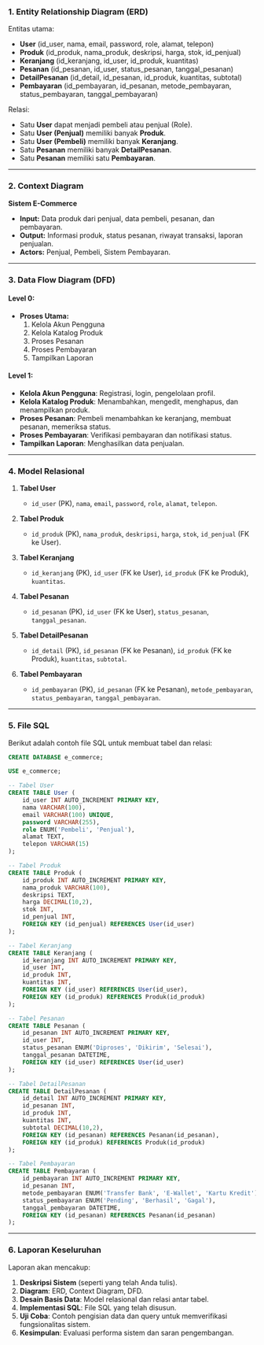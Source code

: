 ### 1. **Entity Relationship Diagram (ERD)**

Entitas utama:  
- **User** (id_user, nama, email, password, role, alamat, telepon)  
- **Produk** (id_produk, nama_produk, deskripsi, harga, stok, id_penjual)  
- **Keranjang** (id_keranjang, id_user, id_produk, kuantitas)  
- **Pesanan** (id_pesanan, id_user, status_pesanan, tanggal_pesanan)  
- **DetailPesanan** (id_detail, id_pesanan, id_produk, kuantitas, subtotal)  
- **Pembayaran** (id_pembayaran, id_pesanan, metode_pembayaran, status_pembayaran, tanggal_pembayaran)  

Relasi:  
- Satu **User** dapat menjadi pembeli atau penjual (Role).  
- Satu **User (Penjual)** memiliki banyak **Produk**.  
- Satu **User (Pembeli)** memiliki banyak **Keranjang**.  
- Satu **Pesanan** memiliki banyak **DetailPesanan**.  
- Satu **Pesanan** memiliki satu **Pembayaran**.  

---

### 2. **Context Diagram**

**Sistem E-Commerce**  
- **Input:** Data produk dari penjual, data pembeli, pesanan, dan pembayaran.  
- **Output:** Informasi produk, status pesanan, riwayat transaksi, laporan penjualan.  
- **Actors:** Penjual, Pembeli, Sistem Pembayaran.  

---

### 3. **Data Flow Diagram (DFD)**

#### Level 0:
- **Proses Utama:**  
  1. Kelola Akun Pengguna  
  2. Kelola Katalog Produk  
  3. Proses Pesanan  
  4. Proses Pembayaran  
  5. Tampilkan Laporan  

#### Level 1:  
- **Kelola Akun Pengguna**: Registrasi, login, pengelolaan profil.  
- **Kelola Katalog Produk**: Menambahkan, mengedit, menghapus, dan menampilkan produk.  
- **Proses Pesanan**: Pembeli menambahkan ke keranjang, membuat pesanan, memeriksa status.  
- **Proses Pembayaran**: Verifikasi pembayaran dan notifikasi status.  
- **Tampilkan Laporan**: Menghasilkan data penjualan.  

---

### 4. **Model Relasional**

1. **Tabel User**  
   - `id_user` (PK), `nama`, `email`, `password`, `role`, `alamat`, `telepon`.  

2. **Tabel Produk**  
   - `id_produk` (PK), `nama_produk`, `deskripsi`, `harga`, `stok`, `id_penjual` (FK ke User).  

3. **Tabel Keranjang**  
   - `id_keranjang` (PK), `id_user` (FK ke User), `id_produk` (FK ke Produk), `kuantitas`.  

4. **Tabel Pesanan**  
   - `id_pesanan` (PK), `id_user` (FK ke User), `status_pesanan`, `tanggal_pesanan`.  

5. **Tabel DetailPesanan**  
   - `id_detail` (PK), `id_pesanan` (FK ke Pesanan), `id_produk` (FK ke Produk), `kuantitas`, `subtotal`.  

6. **Tabel Pembayaran**  
   - `id_pembayaran` (PK), `id_pesanan` (FK ke Pesanan), `metode_pembayaran`, `status_pembayaran`, `tanggal_pembayaran`.  

---

### 5. **File SQL**

Berikut adalah contoh file SQL untuk membuat tabel dan relasi:

```sql
CREATE DATABASE e_commerce;

USE e_commerce;

-- Tabel User
CREATE TABLE User (
    id_user INT AUTO_INCREMENT PRIMARY KEY,
    nama VARCHAR(100),
    email VARCHAR(100) UNIQUE,
    password VARCHAR(255),
    role ENUM('Pembeli', 'Penjual'),
    alamat TEXT,
    telepon VARCHAR(15)
);

-- Tabel Produk
CREATE TABLE Produk (
    id_produk INT AUTO_INCREMENT PRIMARY KEY,
    nama_produk VARCHAR(100),
    deskripsi TEXT,
    harga DECIMAL(10,2),
    stok INT,
    id_penjual INT,
    FOREIGN KEY (id_penjual) REFERENCES User(id_user)
);

-- Tabel Keranjang
CREATE TABLE Keranjang (
    id_keranjang INT AUTO_INCREMENT PRIMARY KEY,
    id_user INT,
    id_produk INT,
    kuantitas INT,
    FOREIGN KEY (id_user) REFERENCES User(id_user),
    FOREIGN KEY (id_produk) REFERENCES Produk(id_produk)
);

-- Tabel Pesanan
CREATE TABLE Pesanan (
    id_pesanan INT AUTO_INCREMENT PRIMARY KEY,
    id_user INT,
    status_pesanan ENUM('Diproses', 'Dikirim', 'Selesai'),
    tanggal_pesanan DATETIME,
    FOREIGN KEY (id_user) REFERENCES User(id_user)
);

-- Tabel DetailPesanan
CREATE TABLE DetailPesanan (
    id_detail INT AUTO_INCREMENT PRIMARY KEY,
    id_pesanan INT,
    id_produk INT,
    kuantitas INT,
    subtotal DECIMAL(10,2),
    FOREIGN KEY (id_pesanan) REFERENCES Pesanan(id_pesanan),
    FOREIGN KEY (id_produk) REFERENCES Produk(id_produk)
);

-- Tabel Pembayaran
CREATE TABLE Pembayaran (
    id_pembayaran INT AUTO_INCREMENT PRIMARY KEY,
    id_pesanan INT,
    metode_pembayaran ENUM('Transfer Bank', 'E-Wallet', 'Kartu Kredit'),
    status_pembayaran ENUM('Pending', 'Berhasil', 'Gagal'),
    tanggal_pembayaran DATETIME,
    FOREIGN KEY (id_pesanan) REFERENCES Pesanan(id_pesanan)
);
```

---

### 6. **Laporan Keseluruhan**

Laporan akan mencakup:  
1. **Deskripsi Sistem** (seperti yang telah Anda tulis).  
2. **Diagram**: ERD, Context Diagram, DFD.  
3. **Desain Basis Data**: Model relasional dan relasi antar tabel.  
4. **Implementasi SQL**: File SQL yang telah disusun.  
5. **Uji Coba**: Contoh pengisian data dan query untuk memverifikasi fungsionalitas sistem.  
6. **Kesimpulan**: Evaluasi performa sistem dan saran pengembangan.

